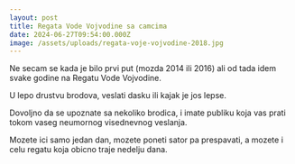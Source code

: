 ```yaml
---
layout: post
title: Regata Vode Vojvodine sa camcima
date: 2024-06-27T09:54:00.000Z
image: /assets/uploads/regata-voje-vojvodine-2018.jpg
---
```

Ne secam se kada je bilo prvi put (mozda 2014 ili 2016) ali od tada idem svake godine na Regatu Vode Vojvodine.

U lepo drustvu brodova, veslati dasku ili kajak je jos lepse.

Dovoljno da se upoznate sa nekoliko brodica, i imate publiku koja vas prati tokom vaseg neumornog visednevnog veslanja.

Mozete ici samo jedan dan, mozete poneti sator pa prespavati, a mozete i celu regatu koja obicno traje nedelju dana.
